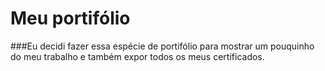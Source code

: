 # Meu portifólio
###Eu decidi fazer essa espécie de portifólio para mostrar um pouquinho do meu trabalho e também expor todos os meus certificados.
